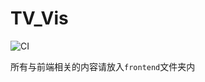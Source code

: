 # TV_Vis

![CI](https://github.com/ksh-zimuzu/TV_vis/workflows/CI/badge.svg)

所有与前端相关的内容请放入`frontend`文件夹内
